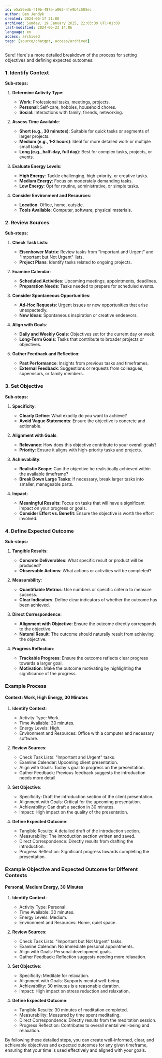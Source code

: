 ```yaml
---
id: e5a56edb-f19b-487e-a063-4fe9b4c508ec
author: Ben Jendyk
created: 2024-06-17 21:00
archived: Sunday, 19 January 2025, 22:03:39 UTC+01:00
last-modified: 2024-06-23 14:06
language: en
access: archived
tags: [source/chatgpt, access/archived]
---
```


Sure! Here's a more detailed breakdown of the process for setting objectives and defining expected outcomes:

### 1. Identify Context

**Sub-steps:**
1. **Determine Activity Type**: 
	- **Work**: Professional tasks, meetings, projects.
	- **Personal**: Self-care, hobbies, household chores.
	- **Social**: Interactions with family, friends, networking.

2. **Assess Time Available**:
	- **Short (e.g., 30 minutes)**: Suitable for quick tasks or segments of larger projects.
	- **Medium (e.g., 1-2 hours)**: Ideal for more detailed work or multiple small tasks.
	- **Long (e.g., half-day, full day)**: Best for complex tasks, projects, or events.

3. **Evaluate Energy Levels**:
	- **High Energy**: Tackle challenging, high-priority, or creative tasks.
	- **Medium Energy**: Focus on moderately demanding tasks.
	- **Low Energy**: Opt for routine, administrative, or simple tasks.

4. **Consider Environment and Resources**:
	- **Location**: Office, home, outside.
	- **Tools Available**: Computer, software, physical materials.

### 2. Review Sources

**Sub-steps:**
1. **Check Task Lists**:
	- **Eisenhower Matrix**: Review tasks from "Important and Urgent" and "Important but Not Urgent" lists.
	- **Project Plans**: Identify tasks related to ongoing projects.

2. **Examine Calendar**:
	- **Scheduled Activities**: Upcoming meetings, appointments, deadlines.
	- **Preparation Needs**: Tasks needed to prepare for scheduled events.

3. **Consider Spontaneous Opportunities**:
	- **Ad-Hoc Requests**: Urgent issues or new opportunities that arise unexpectedly.
	- **New Ideas**: Spontaneous inspiration or creative endeavors.

4. **Align with Goals**:
	- **Daily and Weekly Goals**: Objectives set for the current day or week.
	- **Long-Term Goals**: Tasks that contribute to broader projects or objectives.

5. **Gather Feedback and Reflection**:
	- **Past Performance**: Insights from previous tasks and timeframes.
	- **External Feedback**: Suggestions or requests from colleagues, supervisors, or family members.

### 3. Set Objective

**Sub-steps:**
1. **Specificity**:
	- **Clearly Define**: What exactly do you want to achieve?
	- **Avoid Vague Statements**: Ensure the objective is concrete and actionable.

2. **Alignment with Goals**:
	- **Relevance**: How does this objective contribute to your overall goals?
	- **Priority**: Ensure it aligns with high-priority tasks and projects.

3. **Achievability**:
	- **Realistic Scope**: Can the objective be realistically achieved within the available timeframe?
	- **Break Down Large Tasks**: If necessary, break larger tasks into smaller, manageable parts.

4. **Impact**:
	- **Meaningful Results**: Focus on tasks that will have a significant impact on your progress or goals.
	- **Consider Effort vs. Benefit**: Ensure the objective is worth the effort involved.

### 4. Define Expected Outcome

**Sub-steps:**
1. **Tangible Results**:
	- **Concrete Deliverables**: What specific result or product will be produced?
	- **Observable Actions**: What actions or activities will be completed?

2. **Measurability**:
	- **Quantifiable Metrics**: Use numbers or specific criteria to measure success.
	- **Clear Indicators**: Define clear indicators of whether the outcome has been achieved.

3. **Direct Correspondence**:
	- **Alignment with Objective**: Ensure the outcome directly corresponds to the objective.
	- **Natural Result**: The outcome should naturally result from achieving the objective.

4. **Progress Reflection**:
	- **Trackable Progress**: Ensure the outcome reflects clear progress towards a larger goal.
	- **Motivation**: Make the outcome motivating by highlighting the significance of the progress.

### Example Process

#### Context: Work, High Energy, 30 Minutes

1. **Identify Context**:
	- Activity Type: Work.
	- Time Available: 30 minutes.
	- Energy Levels: High.
	- Environment and Resources: Office with a computer and necessary software.

2. **Review Sources**:
	- Check Task Lists: "Important and Urgent" tasks.
	- Examine Calendar: Upcoming client presentation.
	- Align with Goals: Today's goal to progress on the presentation.
	- Gather Feedback: Previous feedback suggests the introduction needs more detail.

3. **Set Objective**:
	- Specificity: Draft the introduction section of the client presentation.
	- Alignment with Goals: Critical for the upcoming presentation.
	- Achievability: Can draft a section in 30 minutes.
	- Impact: High impact on the quality of the presentation.

4. **Define Expected Outcome**:
	- Tangible Results: A detailed draft of the introduction section.
	- Measurability: The introduction section written and saved.
	- Direct Correspondence: Directly results from drafting the introduction.
	- Progress Reflection: Significant progress towards completing the presentation.

### Example Objective and Expected Outcome for Different Contexts

#### Personal, Medium Energy, 30 Minutes

1. **Identify Context**:
	- Activity Type: Personal.
	- Time Available: 30 minutes.
	- Energy Levels: Medium.
	- Environment and Resources: Home, quiet space.

2. **Review Sources**:
	- Check Task Lists: "Important but Not Urgent" tasks.
	- Examine Calendar: No immediate personal appointments.
	- Align with Goals: Personal development goals.
	- Gather Feedback: Reflection suggests needing more relaxation.

3. **Set Objective**:
	- Specificity: Meditate for relaxation.
	- Alignment with Goals: Supports mental well-being.
	- Achievability: 30 minutes is a reasonable duration.
	- Impact: High impact on stress reduction and relaxation.

4. **Define Expected Outcome**:
	- Tangible Results: 30 minutes of meditation completed.
	- Measurability: Measured by time spent meditating.
	- Direct Correspondence: Directly results from the meditation session.
	- Progress Reflection: Contributes to overall mental well-being and relaxation.

By following these detailed steps, you can create well-informed, clear, and achievable objectives and expected outcomes for any given timeframe, ensuring that your time is used effectively and aligned with your goals.
